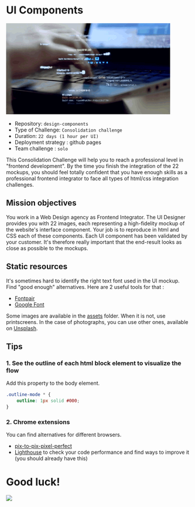 # UI Components
![](./assets/user-interface.gif)

- Repository: `design-components`
- Type of Challenge: `Consolidation challenge`
- Duration: `22 days (1 hour per UI)`
- Deployment strategy : github pages
- Team challenge : `solo`

This Consolidation Challenge will help you to reach a professional level in "frontend development". By the time you finish the integration of the 22 mockups, you should feel totally confident that you have enough skills as a professional frontend integrator to face all types of html/css integration challenges.

## Mission objectives

You work in a Web Design agency as Frontend Integrator. The UI Designer provides you with 22 images, each representing a high-fidelity mockup of the website's interface component.  Your job is to reproduce in html and CSS each of these components. Each UI component has been validated by your customer. It's therefore really important that the end-result looks as close as possible to the mockups.


## Static resources

It's sometimes hard to identify the right text font used in the UI mockup. Find "good enough" alternatives. Here are 2 useful tools for that :

- [Fontpair](http://fontpair.co/)
- [Google Font](https://fonts.google.com/)

Some images are available in the [assets](assets) folder. When it is not, use printscreens.
In the case of photographs, you can use other ones, available on [Unsplash](https://unsplash.com).

## Tips
### 1. See the outline of each html block element to visualize the flow

Add this property to the body element.

```css
.outline-mode * {
    outline: 1px solid #000;
}
```

### 2. Chrome extensions
You can find alternatives for different browsers.

- [pix-to-pix-pixel-perfect](https://chrome.google.com/webstore/detail/pix-to-pix-pixel-perfect/binboaimbgchaamickjnhgjdccohndin?hl=fr)
- [Lighthouse](https://chrome.google.com/webstore/detail/lighthouse/blipmdconlkpinefehnmjammfjpmpbjk) to check your code performance and find ways to improve it (you should already have this)


# Good luck!
![](./assets/cat-gif.gif)
